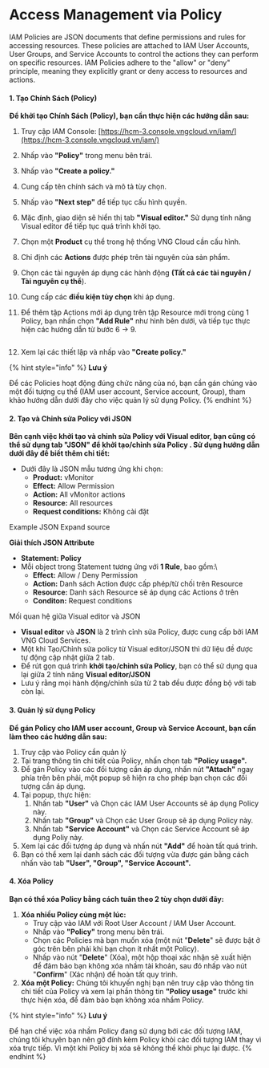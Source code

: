 # Access Management via Policy

IAM Policies are JSON documents that define permissions and rules for accessing resources. These policies are attached to IAM User Accounts, User Groups, and Service Accounts to control the actions they can perform on specific resources. IAM Policies adhere to the "allow" or "deny" principle, meaning they explicitly grant or deny access to resources and actions.

#### 1. Tạo Chính Sách (Policy) <a href="#customermanagedpolicy-1.taochinhsach-policy" id="customermanagedpolicy-1.taochinhsach-policy"></a>

**Để khởi tạo Chính Sách (Policy), bạn cần thực hiện các hướng dẫn sau:**

1. Truy cập IAM Console: [https://hcm-3.console.vngcloud.vn/iam/](https://hcm-3.console.vngcloud.vn/iam/)
2. Nhấp vào **"Policy"** trong menu bên trái.
3. Nhấp vào **"Create a policy."**
4. Cung cấp tên chính sách và mô tả tùy chọn.
5. Nhấp vào **"Next step"** để tiếp tục cấu hình quyền.
6. Mặc định, giao diện sẽ hiển thị tab **"Visual editor."** Sử dụng tính năng Visual editor để tiếp tục quá trình khởi tạo.
7. Chọn một **Product** cụ thể trong hệ thống VNG Cloud cần cấu hình.
8. Chỉ định các **Actions** được phép trên tài nguyên của sản phẩm.
9. Chọn các tài nguyên áp dụng các hành động **(Tất cả các tài nguyên / Tài nguyên cụ thể**).
10. Cung cấp các **điều kiện tùy chọn** khi áp dụng.
11. Để thêm tập Actions mới áp dụng trên tập Resource mới trong cùng 1 Policy, bạn nhấn chọn **"Add Rule"** như hình bên dưới, và tiếp tục thực hiện các hướng dẫn từ bước 6 → 9.

    <figure><img src="https://docs.vngcloud.vn/download/attachments/59806947/image2023-8-1_14-12-28.png?version=1&#x26;modificationDate=1690873949000&#x26;api=v2" alt=""><figcaption></figcaption></figure>
12. Xem lại các thiết lập và nhấp vào **"Create policy."**

{% hint style="info" %}
**Lưu ý**

Để các Policies hoạt động đúng chức năng của nó, bạn cần gán chúng vào một đối tượng cụ thể (IAM user account, Service account, Group), tham khảo hướng dẫn dưới đây cho việc quản lý sử dụng Policy.
{% endhint %}

#### 2. Tạo và Chỉnh sửa Policy với JSON <a href="#customermanagedpolicy-2.taovachinhsuapolicyvoijson" id="customermanagedpolicy-2.taovachinhsuapolicyvoijson"></a>

**Bên cạnh việc khởi tạo và chỉnh sửa Policy với Visual editor, bạn cũng có thể sử dụng tab "JSON" để khởi tạo/chỉnh sửa Policy . Sử dụng hướng dẫn dưới đây để biết thêm chi tiết:**

* Dưới đây là JSON mẫu tương ứng khi chọn:
  * **Product:** vMonitor
  * **Effect:** Allow Permission
  * **Action:** All vMonitor actions
  * **Resource:** All resources
  * **Request conditions:** Không cài đặt

Example JSON Expand source

**Giải thích JSON Attribute**

* **Statement: Policy**
* Mỗi object trong Statement tương ứng với **1 Rule**, bao gồm:\\
  * **Effect:** Allow / Deny Permission
  * **Action:** Danh sách Action được cấp phép/từ chối trên Resource
  * **Resource:** Danh sách Resource sẽ áp dụng các Actions ở trên
  * **Conditon:** Request conditions

Mối quan hệ giữa Visual editor và JSON

* **Visual editor** và **JSON** là 2 trình cỉnh sửa Policy, được cung cấp bởi IAM VNG Cloud Services.
* Một khi Tạo/Chỉnh sửa policy từ Visual editor/JSON thì dữ liệu đề được tự động cập nhật giữa 2 tab.
* Để rút gọn quá trình **khởi tạo/chỉnh sửa Policy**, bạn có thể sử dụng qua lại giữa 2 tính năng **Visual editor/JSON**
* Lưu ý rằng mọi hành động/chỉnh sửa từ 2 tab đều được đồng bộ với tab còn lại.

#### 3. Quản lý sử dụng Policy <a href="#customermanagedpolicy-3.quanlysudungpolicy" id="customermanagedpolicy-3.quanlysudungpolicy"></a>

**Để gán Policy cho IAM user account, Group và Service Account, bạn cần làm theo các hướng dẫn sau:**

1. Truy cập vào Policy cần quản lý
2. Tại trang thông tin chi tiết của Policy, nhấn chọn tab **"Policy usage".**
3. Để gán Policy vào các đối tượng cần áp dụng, nhấn nút **"Attach"** ngay phía trên bên phải, một popup sẽ hiện ra cho phép bạn chọn các đối tượng cần áp dụng.
4. Tại popup, thực hiện:
   1. Nhấn tab **"User"** và Chọn các IAM User Accounts sẽ áp dụng Policy này.
   2. Nhấn tab **"Group"** và Chọn các User Group sẽ áp dụng Policy này.
   3. Nhấn tab **"Service Account"** và Chọn các Service Account sẽ áp dụng Poliy này.
5. Xem lại các đối tượng áp dụng và nhấn nút **"Add"** để hoàn tất quá trình.
6. Bạn có thể xem lại danh sách các đối tượng vừa được gán bằng cách nhấn vào tab **"User", "Group", "Service Account".**

#### **4. Xóa Policy** <a href="#customermanagedpolicy-4.xoapolicy" id="customermanagedpolicy-4.xoapolicy"></a>

**Bạn có thể xóa Policy bằng cách tuân theo 2 tùy chọn dưới đây:**

1. **Xóa nhiều Policy cùng một lúc:**
   * Truy cập vào IAM với Root User Account / IAM User Account.
   * Nhấp vào **"Policy"** trong menu bên trái.
   * Chọn các Policies mà bạn muốn xóa (một nút "**Delete**" sẽ được bật ở góc trên bên phải khi bạn chọn ít nhất một Policy).
   * Nhấp vào nút "**Delete**" (Xóa), một hộp thoại xác nhận sẽ xuất hiện để đảm bảo bạn không xóa nhầm tài khoản, sau đó nhấp vào nút "**Confirm**" (Xác nhận) để hoàn tất quy trình.
2. **Xóa một Policy:** Chúng tôi khuyến nghị bạn nên truy cập vào thông tin chi tiết của Policy và xem lại phần thông tin **"Policy usage"** trước khi thực hiện xóa, để đảm bảo bạn không xóa nhầm Policy.

{% hint style="info" %}
**Lưu ý**

Để hạn chế việc xóa nhầm Policy đang sử dụng bới các đối tượng IAM, chúng tôi khuyên bạn nên gỡ đính kèm Policy khỏi các đối tượng IAM thay vì xóa trực tiếp. Vì một khi Policy bị xóa sẽ không thể khôi phục lại được.
{% endhint %}
